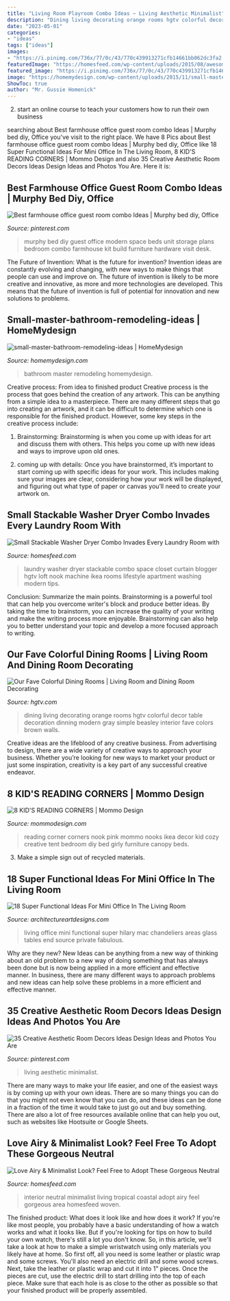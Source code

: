 ```yaml
---
title: "Living Room Playroom Combo Ideas ~ Living Aesthetic Minimalist"
description: "Dining living decorating orange rooms hgtv colorful decor table decoration dinning modern gray simple beasley interior fave colors brown walls"
date: "2023-05-01"
categories:
- "ideas"
tags: ["ideas"]
images:
- "https://i.pinimg.com/736x/77/0c/43/770c439913271cfb14661bb062dc3fa2.jpg"
featuredImage: "https://homesfeed.com/wp-content/uploads/2015/08/awesome-small-stackable-washer-dryer-combo-design-on-small-white-wall-with-black-bold-linen-curtain-design-aside-potted-plant.jpeg"
featured_image: "https://i.pinimg.com/736x/77/0c/43/770c439913271cfb14661bb062dc3fa2.jpg"
image: "https://homemydesign.com/wp-content/uploads/2015/11/small-master-bathroom-remodeling-ideas.jpg"
ShowToc: true
author: "Mr. Gussie Homenick"
---
```



2. start an online course to teach your customers how to run their own business 

	

		
searching about Best farmhouse office guest room combo Ideas | Murphy bed diy, Office you've visit to the right place. We have 8 Pics about Best farmhouse office guest room combo Ideas | Murphy bed diy, Office like 18 Super Functional Ideas For Mini Office In The Living Room, 8 KID&#039;S READING CORNERS | Mommo Design and also 35 Creative Aesthetic Room Decors Ideas Design Ideas and Photos You Are. Here it is:
		
    
## Best Farmhouse Office Guest Room Combo Ideas | Murphy Bed Diy, Office

<img loading=lazy src="https://i.pinimg.com/736x/56/8b/42/568b425f5efbb52f835e0cce574b2487.jpg" onerror="this.onerror=null;this.src='https://tse4.mm.bing.net/th?id=OIP.wgKo512aWKi2A73mmrrP5QAAAA&amp;pid=15.1';" alt="Best farmhouse office guest room combo Ideas | Murphy bed diy, Office">

_Source: pinterest.com_

>murphy bed diy guest office modern space beds unit storage plans bedroom combo farmhouse kit build furniture hardware visit desk. 

	

The Future of Invention: What is the future for invention?
Invention ideas are constantly evolving and changing, with new ways to make things that people can use and improve on. The future of invention is likely to be more creative and innovative, as more and more technologies are developed. This means that the future of invention is full of potential for innovation and new solutions to problems.

    
## Small-master-bathroom-remodeling-ideas | HomeMydesign

<img loading=lazy src="https://homemydesign.com/wp-content/uploads/2015/11/small-master-bathroom-remodeling-ideas.jpg" onerror="this.onerror=null;this.src='https://tse2.mm.bing.net/th?id=OIP.5Eo5nMP9ixvhtuWPEyyNvgHaLH&amp;pid=15.1';" alt="small-master-bathroom-remodeling-ideas | HomeMydesign">

_Source: homemydesign.com_

>bathroom master remodeling homemydesign. 

	

Creative process: From idea to finished product
Creative process is the process that goes behind the creation of any artwork. This can be anything from a simple idea to a masterpiece. There are many different steps that go into creating an artwork, and it can be difficult to determine which one is responsible for the finished product. However, some key steps in the creative process include:
1. Brainstorming: Brainstorming is when you come up with ideas for art and discuss them with others. This helps you come up with new ideas and ways to improve upon old ones.

2. coming up with details: Once you have brainstormed, it’s important to start coming up with specific ideas for your work. This includes making sure your images are clear, considering how your work will be displayed, and figuring out what type of paper or canvas you’ll need to create your artwork on.

    
## Small Stackable Washer Dryer Combo Invades Every Laundry Room With

<img loading=lazy src="https://homesfeed.com/wp-content/uploads/2015/08/awesome-small-stackable-washer-dryer-combo-design-on-small-white-wall-with-black-bold-linen-curtain-design-aside-potted-plant.jpeg" onerror="this.onerror=null;this.src='https://tse2.mm.bing.net/th?id=OIP.hvr-5QZ9hjf9SwUNfkLxLQHaJ4&amp;pid=15.1';" alt="Small Stackable Washer Dryer Combo Invades Every Laundry Room with">

_Source: homesfeed.com_

>laundry washer dryer stackable combo space closet curtain blogger hgtv loft nook machine ikea rooms lifestyle apartment washing modern tips. 

	

Conclusion: Summarize the main points.
Brainstorming is a powerful tool that can help you overcome writer's block and produce better ideas. By taking the time to brainstorm, you can increase the quality of your writing and make the writing process more enjoyable. Brainstorming can also help you to better understand your topic and develop a more focused approach to writing.

    
## Our Fave Colorful Dining Rooms | Living Room And Dining Room Decorating

<img loading=lazy src="http://hgtvhome.sndimg.com/content/dam/images/hgtv/fullset/2010/2/18/0/DP_beasley-orange-white-dining-room_s3x4.jpg.rend.hgtvcom.616.822.jpeg" onerror="this.onerror=null;this.src='https://tse4.mm.bing.net/th?id=OIP.47VX7u_oXQBFglWvSXno-gHaJ4&amp;pid=15.1';" alt="Our Fave Colorful Dining Rooms | Living Room and Dining Room Decorating">

_Source: hgtv.com_

>dining living decorating orange rooms hgtv colorful decor table decoration dinning modern gray simple beasley interior fave colors brown walls. 

	

Creative ideas are the lifeblood of any creative business. From advertising to design, there are a wide variety of creative ways to approach your business. Whether you’re looking for new ways to market your product or just some inspiration, creativity is a key part of any successful creative endeavor.

    
## 8 KID&#039;S READING CORNERS | Mommo Design

<img loading=lazy src="http://www.mommodesign.com/sites/default/files/styles/full_width/public/images/gallery/59/girlyreadingcorner1.jpg?itok=a-0oIZ3a" onerror="this.onerror=null;this.src='https://tse2.mm.bing.net/th?id=OIP.J5j14hYDqMiTCvyd_s1hOgHaHa&amp;pid=15.1';" alt="8 KID&#039;S READING CORNERS | Mommo Design">

_Source: mommodesign.com_

>reading corner corners nook pink mommo nooks ikea decor kid cozy creative tent bedroom diy bed girly furniture canopy beds. 

	

3. Make a simple sign out of recycled materials.

    
## 18 Super Functional Ideas For Mini Office In The Living Room

<img loading=lazy src="https://www.architectureartdesigns.com/wp-content/uploads/2016/08/13-55-630x419.jpg" onerror="this.onerror=null;this.src='https://tse3.mm.bing.net/th?id=OIP.fM183eeLq6aZJuAMFD2a6AHaE7&amp;pid=15.1';" alt="18 Super Functional Ideas For Mini Office In The Living Room">

_Source: architectureartdesigns.com_

>living office mini functional super hilary mac chandeliers areas glass tables end source private fabulous. 

	

Why are they new?
New Ideas can be anything from a new way of thinking about an old problem to a new way of doing something that has always been done but is now being applied in a more efficient and effective manner. In business, there are many different ways to approach problems and new ideas can help solve these problems in a more efficient and effective manner.

    
## 35 Creative Aesthetic Room Decors Ideas Design Ideas And Photos You Are

<img loading=lazy src="https://i.pinimg.com/736x/77/0c/43/770c439913271cfb14661bb062dc3fa2.jpg" onerror="this.onerror=null;this.src='https://tse1.mm.bing.net/th?id=OIP.GzBgtiao5k0Zdz2IvovBTwHaK_&amp;pid=15.1';" alt="35 Creative Aesthetic Room Decors Ideas Design Ideas and Photos You Are">

_Source: pinterest.com_

>living aesthetic minimalist. 

	

There are many ways to make your life easier, and one of the easiest ways is by coming up with your own ideas. There are so many things you can do that you might not even know that you can do, and these ideas can be done in a fraction of the time it would take to just go out and buy something. There are also a lot of free resources available online that can help you out, such as websites like Hootsuite or Google Sheets.

    
## Love Airy &amp; Minimalist Look? Feel Free To Adopt These Gorgeous Neutral

<img loading=lazy src="http://homesfeed.com/wp-content/uploads/2018/07/coastal-themed-living-room-in-neutral-tone-soft-neutral-sofa-woven-area-rug-woven-side-table-woven-rocking-chair-medium-size-tropical-houseplants.jpg" onerror="this.onerror=null;this.src='https://tse2.mm.bing.net/th?id=OIP.-duTXNGJUhj05xVt6mod_wHaLH&amp;pid=15.1';" alt="Love Airy &amp; Minimalist Look? Feel Free to Adopt These Gorgeous Neutral">

_Source: homesfeed.com_

>interior neutral minimalist living tropical coastal adopt airy feel gorgeous area homesfeed woven. 

	

The finished product: What does it look like and how does it work?
If you're like most people, you probably have a basic understanding of how a watch works and what it looks like. But if you're looking for tips on how to build your own watch, there's still a lot you don't know.  So, in this article, we'll take a look at how to make a simple wristwatch using only materials you likely have at home. 
So first off, all you need is some leather or plastic wrap and some screws. You'll also need an electric drill and some wood screws. Next, take the leather or plastic wrap and cut it into 1" pieces. Once the pieces are cut, use the electric drill to start drilling into the top of each piece. Make sure that each hole is as close to the other as possible so that your finished product will be properly assembled.

